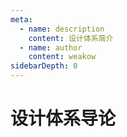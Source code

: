 ```yaml
---
meta:
  - name: description
    content: 设计体系简介
  - name: author
    content: weakow
sidebarDepth: 0
---
```


# 设计体系导论
